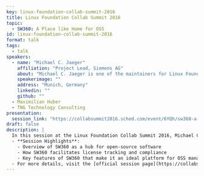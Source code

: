 ```yaml
---
key: linux-foundation-collab-summit-2016
title: Linux Foundation Collab Summit 2016
topic: 
  - SW360: A Place like Home for OSS
id: linux-foundation-collab-summit-2016
format: talk
tags:
  - talk
speakers:
  - name: "Michael C. Jaeger"
    affiliation: "Project Lead, Siemens AG"
    about: "Michael C. Jaeger is one of the maintainers for Linux Foundation's FOSSology and Eclipse SW360 projects, both available on Github and both in the area of OSS handling w.r.t. license compliance and component management. At Siemens Corporate Technology in Munich, Germany, Michael works in several roles as project lead, software architect, trainer and consultant for distributed systems, server applications and their development with open source software."
    speakerimage: ""
    address: "Munich, Germany"
    linkedin: ""
    github: ""
  - Maximilian Huber
  - TNG Technology Consulting
presentation: 
  session_link: "https://collabsummit2016.sched.com/event/6YQh/sw360-a-place-like-home-for-oss-michael-jaeger-siemens-maximilian-huber-tng-technology-consulting"
draft: false
description: |
  In this session at the Linux Foundation Collab Summit 2016, Michael C. Jaeger from Siemens AG and Maximilian Huber from TNG Technology Consulting discuss SW360, a platform designed as a "home" for open-source software (OSS). They explore how SW360 can be used for managing open-source components, tracking licenses, and ensuring compliance in software development projects.
  - **Session Highlights**:
    - Overview of SW360 as a hub for open-source software
    - How SW360 facilitates license tracking and compliance
    - Key features of SW360 that make it an ideal platform for OSS management
  - For more details, visit the [official session page](https://collabsummit2016.sched.com/event/6YQh/sw360-a-place-like-home-for-oss-michael-jaeger-siemens-maximilian-huber-tng-technology-consulting).
---
```


